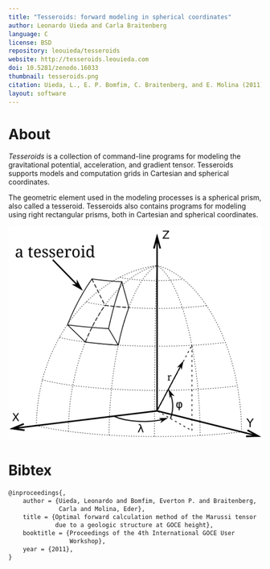 ```yaml
---
title: "Tesseroids: forward modeling in spherical coordinates"
author: Leonardo Uieda and Carla Braitenberg
language: C
license: BSD
repository: leouieda/tesseroids
website: http://tesseroids.leouieda.com
doi: 10.5281/zenodo.16033
thumbnail: tesseroids.png
citation: Uieda, L., E. P. Bomfim, C. Braitenberg, and E. Molina (2011), Optimal forward calculation method of the Marussi tensor due to a geologic structure at GOCE height, Proceedings of the 4th International GOCE User Workshop.
layout: software
---
```


# About

<div class="row">
<div class="col-md-6">

<p>
<em>Tesseroids</em> is a collection of command-line programs for modeling the
gravitational potential, acceleration, and gradient tensor. Tesseroids supports
models and computation grids in Cartesian and spherical coordinates.
</p>
<p>
The geometric element used in the modeling processes is a spherical prism, also
called a tesseroid. Tesseroids also contains programs for modeling using right
rectangular prisms, both in Cartesian and spherical coordinates.
</p>

</div>
<div class="col-md-6">

<img src="/images/tesseroid.png"
     title="A tesseroid in a geocentric coordinate system."></img>

</div>
</div>

# Bibtex

    @inproceedings{,
        author = {Uieda, Leonardo and Bomfim, Everton P. and Braitenberg,
                  Carla and Molina, Eder},
        title = {Optimal forward calculation method of the Marussi tensor
                 due to a geologic structure at GOCE height},
        booktitle = {Proceedings of the 4th International GOCE User
                     Workshop},
        year = {2011},
    }

